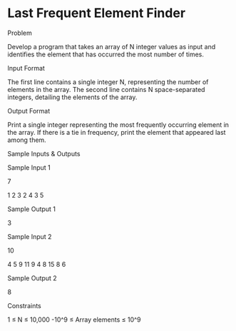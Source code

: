 # Last Frequent Element Finder

Problem





Develop a program that takes an array of N integer values as input and identifies the element that has occurred the most number of times.





Input Format



The first line contains a single integer N, representing the number of elements in the array. The second line contains N space-separated integers, detailing the elements of the array.





Output Format



Print a single integer representing the most frequently occurring element in the array. If there is a tie in frequency, print the element that appeared last among them.





Sample Inputs & Outputs



Sample Input 1

7

1 2 3 2 4 3 5



Sample Output 1

3







Sample Input 2

10

4 5 9 11 9 4 8 15 8 6



Sample Output 2

8







Constraints



1 ≤ N ≤ 10,000 -10^9 ≤ Array elements ≤ 10^9





